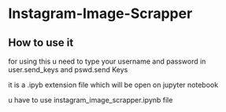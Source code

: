 # Instagram-Image-Scrapper
## How to use it
 for using this u need to type your username and password in user.send_keys and pswd.send Keys
 
 it is a .ipyb extension file which will be open on jupyter notebook 
 
 u have to use instagram_image_scrapper.ipynb file 
